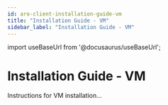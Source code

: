 ```yaml
---
id: aro-client-installation-guide-vm
title: "Installation Guide - VM"
sidebar_label: "Installation Guide - VM"
---
```

import useBaseUrl from '@docusaurus/useBaseUrl';

# Installation Guide - VM
Instructions for VM installation...
